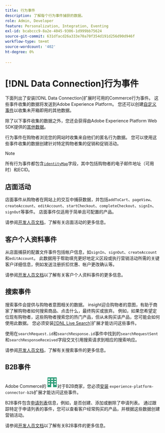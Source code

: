 ```yaml
---
title: 行为事件
description: 了解每个行为事件捕获的数据。
role: Admin, Developer
feature: Personalization, Integration, Eventing
exl-id: bcabccc9-8a2e-4045-9306-1d999bb75624
source-git-commit: 631dfacd26a333e70a70f354d191d256d90d946f
workflow-type: tm+mt
source-wordcount: '402'
ht-degree: 0%

---
```


# [!DNL Data Connection]行为事件

下面列出了安装[!DNL Data Connection]扩展时可用的Commerce行为事件。 这些事件收集的数据将发送到Adobe Experience Platform。 您还可以创建[自定义事件](custom-events.md)以收集未开箱即用的其他数据。

除了以下事件收集的数据之外，您还会获得由Adobe Experience Platform Web SDK提供的[其他数据](https://experienceleague.adobe.com/docs/experience-platform/edge/data-collection/automatic-information.html?lang=zh-Hans)。

行为事件在购物者浏览您的网站时收集来自他们的匿名行为数据。 您可以使用这些事件收集的数据创建针对特定购物者集的促销和促销活动。

>[!NOTE]
>
>所有行为事件都包含[`identityMap`](https://experienceleague.adobe.com/docs/experience-platform/xdm/field-groups/profile/identitymap.html?lang=zh-Hans)字段，其中包括购物者的电子邮件地址（可用时）和ECID。

## 店面活动

店面事件从购物者在网站上的交互中捕获数据，并包括`addToCart`、`pageView`、`createAccount`、`editAccount`、`startCheckout`、`completeCheckout`、`signIn`、`signOut`等事件。 店面事件仅适用于简单且可配置的产品。

请参阅[开发人员文档](https://developer.adobe.com/commerce/services/shared-services/storefront-events/#data-connection)，了解有关店面活动的更多信息。

## 客户个人资料事件

从店面捕获的配置文件事件包括帐户信息，如`signIn`、`signOut`、`createAccount`和`editAccount`。 此数据用于帮助填充更好地定义区段或执行营销活动所需的关键客户详细信息，例如发送注册折扣优惠、帐户更改确认等。

请参阅[开发人员文档](https://developer.adobe.com/commerce/services/shared-services/storefront-events/#data-connection)以了解有关客户个人资料事件的更多信息。

## 搜索事件

搜索事件会提供与购物者意图相关的数据。 insight迎合购物者的意图，有助于商家了解购物者如何搜索商品、点击什么，最终购买或放弃。 例如，如果您希望定位现有购物者，这些购物者搜索您的热门产品，但从未购买该产品，您可能会如何使用此数据。 您必须安装[[!DNL Live Search]](../live-search/install.md)扩展才能访问这些事件。

使用在`searchRequest.id`和`searchResponse.id`事件中找到的`searchRequestSent`和`searchResponseReceived`字段交叉引用搜索请求到相应的搜索响应。

请参阅[开发人员文档](https://developer.adobe.com/commerce/services/shared-services/storefront-events/#data-connection)，了解有关搜索事件的更多信息。

## B2B事件

Adobe Commerce的![B2B](../assets/b2b.svg)对于B2B商家，您必须[安装](install.md#install-the-b2b-extension) `experience-platform-connector-b2b`扩展才能访问这些事件。

B2B事件包含[申请列表](https://experienceleague.adobe.com/docs/commerce-admin/b2b/requisition-lists/requisition-lists.html?lang=zh-Hans)信息，例如，是否创建、添加或删除了申请列表。 通过跟踪特定于申请列表的事件，您可以查看客户经常购买的产品，并根据这些数据创建营销活动。

请参阅[开发人员文档](https://developer.adobe.com/commerce/services/shared-services/storefront-events/#data-connection)以了解有关B2B事件的更多信息。
